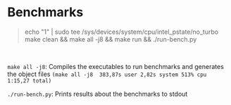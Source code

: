 # Benchmarks


> echo "1" | sudo tee /sys/devices/system/cpu/intel_pstate/no_turbo
> make clean && make all -j8 && make run && ./run-bench.py

<br>

`make all -j8`: Compiles the executables to run benchmarks and generates the object files 
`(make all -j8  383,87s user 2,82s system 513% cpu 1:15,27 total)`

`./run-bench.py`: Prints results about the benchmarks to stdout